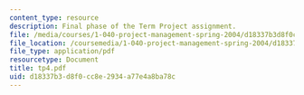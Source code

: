 ```yaml
---
content_type: resource
description: Final phase of the Term Project assignment.
file: /media/courses/1-040-project-management-spring-2004/d18337b3d8f0cc8e2934a77e4a8ba78c_tp4.pdf
file_location: /coursemedia/1-040-project-management-spring-2004/d18337b3d8f0cc8e2934a77e4a8ba78c_tp4.pdf
file_type: application/pdf
resourcetype: Document
title: tp4.pdf
uid: d18337b3-d8f0-cc8e-2934-a77e4a8ba78c
---
```

